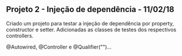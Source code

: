 ## Projeto 2 - Injeção de dependência - 11/02/18

Criado um projeto para testar a injeção de dependência por property, constructor e setter.
Adicionadas as classes de testes dos respectivos controllers.

@Autowired, @Controller e @Qualifier("")...
